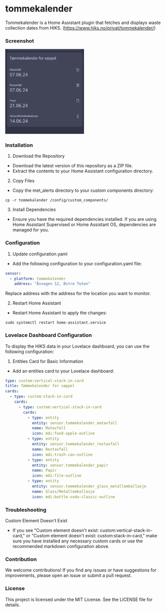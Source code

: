 # tommekalender
Tommekalender is a Home Assistant plugin that fetches and displays waste collection dates from HIKS. (https://www.hiks.no/privat/tommekalender/)

### Screenshot


<img style="flat: left; width: 50%;" src="screenshot.png">

### Installation

1. Download the Repository
 - Download the latest version of this repository as a ZIP file.
 - Extract the contents to your Home Assistant configuration directory.
2. Copy Files
 - Copy the met_alerts directory to your custom components directory:

```
cp -r tommekalender /config/custom_components/

```
3. Install Dependencies
 - Ensure you have the required dependencies installed. If you are using Home Assistant Supervised or Home Assistant OS, dependencies are managed for you.

### Configuration
1. Update configuration.yaml
 - Add the following configuration to your configuration.yaml file:

```yaml
sensor:
  - platform: tommekalender
    address: "Åsvegen 12, Østre Toten"

```

Replace address with the address for the location you want to monitor.

2. Restart Home Assistant
 - Restart Home Assistant to apply the changes:

```
sudo systemctl restart home-assistant.service
```

### Lovelace Dashboard Configuration
To display the HIKS data in your Lovelace dashboard, you can use the following configuration:

1. Entities Card for Basic Information
 - Add an entities card to your Lovelace dashboard: 
```yaml
type: custom:vertical-stack-in-card
title: Tømmekalender for søppel
cards:
  - type: custom:stack-in-card
    cards:
      - type: custom:vertical-stack-in-card
        cards:
          - type: entity
            entity: sensor.tommekalender_matavfall
            name: Matavfall
            icon: mdi:food-apple-outline
          - type: entity
            entity: sensor.tommekalender_restavfall
            name: Restavfall
            icon: mdi:trash-can-outline
          - type: entity
            entity: sensor.tommekalender_papir
            name: Papir
            icon: mdi:file-outline
          - type: entity
            entity: sensor.tommekalender_glass_metallemballasje
            name: Glass/Metallemballasje
            icon: mdi:bottle-soda-classic-outline

```

### Troubleshooting

Custom Element Doesn't Exist
 - If you see "Custom element doesn't exist: custom:vertical-stack-in-card," or "Custom element doesn't exist: custom:stack-in-card," make sure you have installed any necessary custom cards or use the recommended markdown configuration above.

### Contribution
We welcome contributions! If you find any issues or have suggestions for improvements, please open an issue or submit a pull request.

### License
This project is licensed under the MIT License. See the LICENSE file for details.
